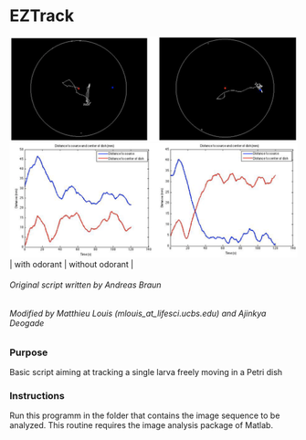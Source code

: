 # EZTrack

![tracks](tracks.png)
![distance to source](dist_to_source.png)
| with odorant | without odorant |

###### Original script written by Andreas Braun 
###### Modified by Matthieu Louis (mlouis_at_lifesci.ucbs.edu) and Ajinkya Deogade

### Purpose
Basic script aiming at tracking a single larva freely moving in a Petri dish

### Instructions
Run this programm in the folder that contains the image sequence to be analyzed. This routine requires the image analysis package of Matlab.
